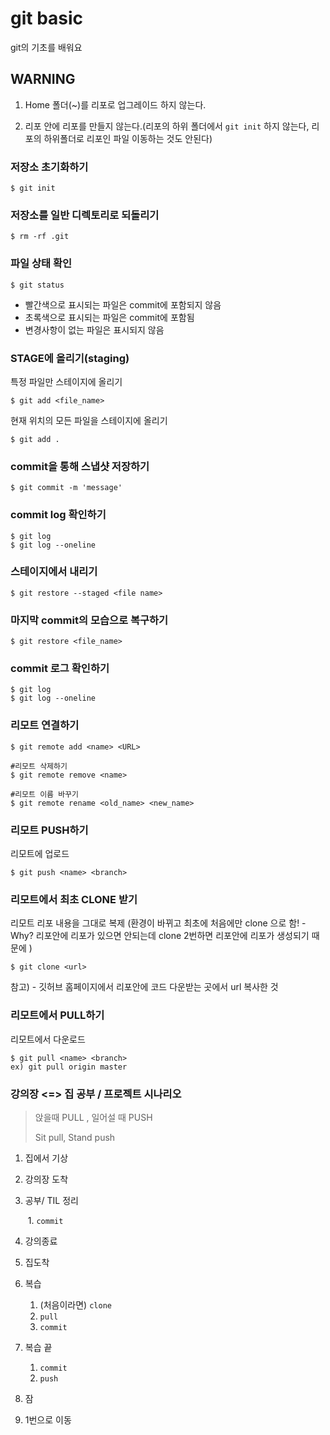 # git basic

git의 기초를 배워요



## WARNING

1. Home 폴더(~)를 리포로 업그레이드 하지 않는다.

2.  리포 안에 리포를 만들지 않는다.(리포의 하위 폴더에서 `git init`  하지 않는다, 리포의 하위폴더로 리포인 파일 이동하는 것도 안된다)

   

### 저장소 초기화하기

```$ git init
$ git init
```



### 저장소를 일반 디렉토리로 되돌리기

```
$ rm -rf .git
```



### 파일 상태 확인

```
$ git status
```

- 빨간색으로 표시되는 파일은 commit에 포함되지 않음
- 초록색으로 표시되는 파일은 commit에 포함됨
- 변경사항이 없는 파일은 표시되지 않음



### STAGE에 올리기(staging)

특정 파일만 스테이지에 올리기

```
$ git add <file_name>
```

현재 위치의 모든 파일을 스테이지에 올리기

```
$ git add .
```



### commit을 통해 스냅샷 저장하기

```
$ git commit -m 'message'
```



### commit log 확인하기

```
$ git log
$ git log --oneline
```



### 스테이지에서 내리기

``` 
$ git restore --staged <file name>
```



### 마지막 commit의 모습으로 복구하기

``` 
$ git restore <file_name>
```



### commit 로그 확인하기

```
$ git log
$ git log --oneline
```



### 리모트 연결하기

```
$ git remote add <name> <URL>

#리모트 삭제하기
$ git remote remove <name>

#리모트 이름 바꾸기
$ git remote rename <old_name> <new_name>
```



### 리모트 PUSH하기

리모트에 업로드

``` 
$ git push <name> <branch>
```



### 리모트에서 최초 CLONE 받기

리모트 리포 내용을 그대로 복제 (환경이 바뀌고 최초에 처음에만 clone 으로 함! -Why? 리포안에 리포가 있으면 안되는데 clone 2번하면 리포안에 리포가 생성되기 때문에 )

``` 
$ git clone <url> 
```

참고) <url> - 깃허브 홈페이지에서 리포안에 코드 다운받는 곳에서 url 복사한 것 

### 리모트에서 PULL하기

리모트에서 다운로드

``` 
$ git pull <name> <branch>
ex) git pull origin master
```



### 강의장 <=> 집 공부 / 프로젝트 시나리오

> 앉을때 PULL , 일어설 때 PUSH
>
> Sit pull, Stand push

1. 집에서 기상

2. 강의장 도착

3. 공부/ TIL 정리

   ​	1. `commit`

4. 강의종료

5. 집도착
6. 복습
   1. (처음이라면) `clone`
   2. `pull`
   3. `commit`
7. 복습 끝
   1. `commit`
   2. `push`
8. 잠
9. 1번으로 이동



